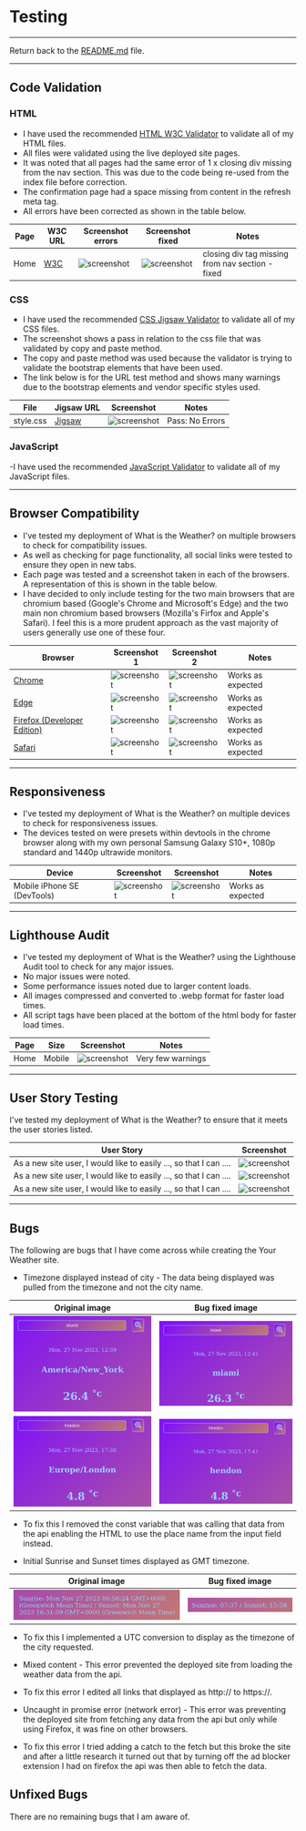 # Testing

***

Return back to the [README.md](README.md) file.

***

## Code Validation

### HTML

- I have used the recommended [HTML W3C Validator](https://validator.w3.org) to validate all of my HTML files.
- All files were validated using the live deployed site pages.
- It was noted that all pages had the same error of 1 x closing div missing from the nav section. This was due to the code being re-used from the index file before correction.
- The confirmation page had a space missing from content in the refresh meta tag.
- All errors have been corrected as shown in the table below.

| Page | W3C URL | Screenshot errors | Screenshot fixed | Notes |
| --- | --- | --- | --- | --- |
| Home | [W3C](https://validator.w3.org/nu/?doc=https%3A%2F%2Fboderg.github.io%2Fthe-bread-shed%2F) | ![screenshot](documentation/validation/html-validation/home-validation-errors.png) | ![screenshot](documentation/validation/html-validation/home-validation-fixed.png) | closing div tag missing from nav section - fixed |

### CSS

- I have used the recommended [CSS Jigsaw Validator](https://jigsaw.w3.org/css-validator) to validate all of my CSS files.
- The screenshot shows a pass in relation to the css file that was validated by copy and paste method.
- The copy and paste method was used because the validator is trying to validate the bootstrap elements that have been used.
- The link below is for the URL test method and shows many warnings due to the bootstrap elements and vendor specific styles used.

| File | Jigsaw URL | Screenshot | Notes |
| --- | --- | --- | --- |
| style.css | [Jigsaw](https://jigsaw.w3.org/css-validator/) | ![screenshot](documentation/validation/....png) | Pass: No Errors |

### JavaScript

-I have used the recommended [JavaScript Validator](https://jshint.com/) to validate all of my JavaScript files.

***

## Browser Compatibility

- I've tested my deployment of What is the Weather? on multiple browsers to check for compatibility issues.
- As well as checking for page functionality, all social links were tested to ensure they open in new tabs.
- Each page was tested and a screenshot taken in each of the browsers. A representation of this is shown in the table below.
- I have decided to only include testing for the two main browsers that are chromium based (Google's Chrome and Microsoft's Edge) and the two main non chromium based browsers (Mozilla's Firfox and Apple's Safari). I feel this is a more prudent approach as the vast majority of users generally use one of these four.

| Browser | Screenshot 1 | Screenshot 2 | Notes |
| --- | --- | --- | --- |
| [Chrome](https://www.google.com/chrome) | ![screenshot](documentation/browser-compatibility/chrome-screenshots/....png) | ![screenshot](documentation/browser-compatibility/chrome-screenshots/....png) | Works as expected |
| [Edge](https://www.microsoft.com/edge) | ![screenshot](documentation/browser-compatibility/edge%20-screenshots/....png) | ![screenshot](documentation/browser-compatibility/edge%20-screenshots/....png) | Works as expected |
| [Firefox (Developer Edition)](https://www.mozilla.org/firefox/developer) | ![screenshot](documentation/browser-compatibility/firefox-screenshots/....png) | ![screenshot](documentation/browser-compatibility/firefox-screenshots/....png) | Works as expected |
| [Safari](https://www.apple.com/uk/safari/) | ![screenshot](documentation/browser-compatibility/safari-screenshots/....png) | ![screenshot](documentation/browser-compatibility/safari-screenshots/....png) | Works as expected |

***

## Responsiveness

- I've tested my deployment of What is the Weather? on multiple devices to check for responsiveness issues.
- The devices tested on were presets within devtools in the chrome browser along with my own personal Samsung Galaxy S10+, 1080p standard and 1440p ultrawide monitors.

| Device | Screenshot | Screenshot | Notes |
| --- | --- | --- | --- |
| Mobile iPhone SE (DevTools) | ![screenshot](documentation/responsiveness/dev-tools-screenshots/.png) | ![screenshot](documentation/responsiveness/dev-tools-screenshots/....png) | Works as expected |

***

## Lighthouse Audit

- I've tested my deployment of What is the Weather? using the Lighthouse Audit tool to check for any major issues.
- No major issues were noted.
- Some performance issues noted due to larger content loads.
- All images compressed and converted to .webp format for faster load times.
- All script tags have been placed at the bottom of the html body for faster load times.

| Page | Size | Screenshot | Notes |
| --- | --- | --- | --- |
| Home | Mobile | ![screenshot](documentation/lighthouse/....png) | Very few warnings |

***

## User Story Testing

I've tested my deployment of What is the Weather? to ensure that it meets the user stories listed.

| User Story | Screenshot |
| --- | --- |
| As a new site user, I would like to easily ..., so that I can .... | ![screenshot](documentation/features/....png) |
| As a new site user, I would like to easily ..., so that I can .... | ![screenshot](documentation/features/....png) |
| As a new site user, I would like to easily ..., so that I can .... | ![screenshot](documentation/features/....png) |

***

## Bugs

The following are bugs that I have come across while creating the Your Weather site.

- Timezone displayed instead of city - The data being displayed was pulled from the timezone and not the city name.

| Original image | Bug fixed image |
| --- | --- |
| ![screenshot](documentation/bugs/screenshots/miami-new-york-timezone.png) | ![screenshot](documentation/bugs/screenshots/miami-city.png) |
| ![screenshot](documentation/bugs/screenshots/hendon-london-timezone.png) | ![screenshot](documentation/bugs/screenshots/hendon-town.png)

- To fix this I removed the const variable that was calling that data from the api enabling the HTML to use the place name from the input field instead.

- Initial Sunrise and Sunset times displayed as GMT timezone.

| Original image | Bug fixed image |
| --- | --- |
| ![screenshot](documentation/bugs/screenshots/sunrise-set-gmt-date.png) | ![screenshot](documentation/bugs/screenshots/sunrise-set-timezone-offset.png)

- To fix this I implemented a UTC conversion to display as the timezone of the city requested.

- Mixed content - This error prevented the deployed site from loading the weather data from the api.
- To fix this error I edited all links that displayed as http:// to https://.

- Uncaught in promise error (network error) - This error was preventing the deployed site from fetching any data from the api but only while using Firefox, it was fine on other browsers.
- To fix this error I tried adding a catch to the fetch but this broke the site and after a little research it turned out that by turning off the ad blocker extension I had on firefox the api was then able to fetch the data.

## Unfixed Bugs

There are no remaining bugs that I am aware of.
